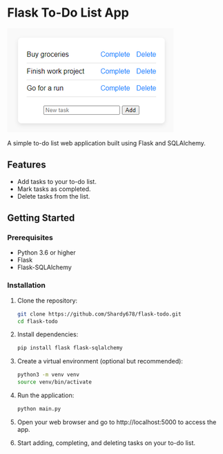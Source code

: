 # Flask To-Do List App

![App Screenshot](screenshot.png)

A simple to-do list web application built using Flask and SQLAlchemy.

## Features

- Add tasks to your to-do list.
- Mark tasks as completed.
- Delete tasks from the list.

## Getting Started

### Prerequisites

- Python 3.6 or higher
- Flask
- Flask-SQLAlchemy

### Installation

1. Clone the repository:

   ```sh
   git clone https://github.com/Shardy678/flask-todo.git
   cd flask-todo
   ```
2. Install dependencies:

   ```sh
   pip install flask flask-sqlalchemy
   ```

3. Create a virtual environment (optional but recommended):

    ```sh
    python3 -m venv venv
    source venv/bin/activate
    ```

4. Run the application:

    ```sh
    python main.py
    ```

4. Open your web browser and go to http://localhost:5000 to access the app.

5. Start adding, completing, and deleting tasks on your to-do list.

